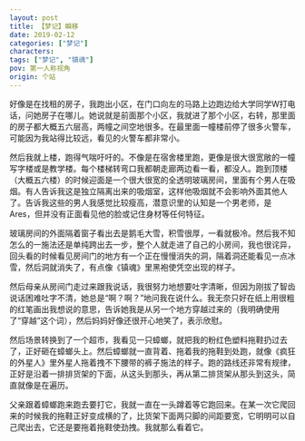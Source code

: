 ```yaml
---
layout: post
title: 【梦记】瞬移
date: 2019-02-12
categories: ["梦记"]
characters: 
tags: ["梦记", "镇魂"]
pov: 第一人称视角
origin: 个站
---
```


好像是在找租的房子，我跑出小区，在门口向左的马路上边跑边给大学同学W打电话，问她房子在哪儿。她说就是前面那个小区，我就进了那个小区，右转，那里面的房子都大概五六层高，两幢之间空地很多。在最里面一幢楼前停了很多火警车，可能因为我站得比较远，看见的火警车都非常小。

然后我就上楼，跑得气喘吁吁的。不像是在宿舍楼里跑，更像是很大很宽敞的一幢写字楼或是教学楼。每个楼梯转弯口我都朝走廊两边看一看，都没人。跑到顶楼（大概五六楼）的时候迎面是一个很大很宽的全透明玻璃房间，里面有个男人在吸烟。有人告诉我这是独立隔离出来的吸烟室，这样他吸烟就不会影响外面其他人了。告诉我这些的男人我感觉比较瘦高，潜意识里的认知是一个男老师，是Ares，但并没有正面看见他的脸或记住身材等任何特征。

玻璃房间的外面隔着窗子看出去是鹅毛大雪，积雪很厚，一看就极冷。然后我不知怎么的一施法还是单纯跨出去一步，整个人就走进了自己的小房间，我也很诧异，回头看的时候看见房间门的地方有一个正在慢慢消失的洞，隔着洞还能看见一点冰雪，然后洞就消失了，有点像《镇魂》里黑袍使凭空出现的样子。

然后母亲从房间门走过来跟我说话，我很努力地想要吐字清晰，但因为刚拔了智齿说话困难吐字不清，她总是“啊？啊？”地问我在说什么。我无奈只好在纸上用很粗的红笔画出我想说的意思，告诉她我是从另一个地方穿越过来的（我明确使用了“穿越”这个词），然后妈妈好像还很开心地笑了，表示欣慰。

然后场景转换到了一个超市，我看见一只蟑螂，就把我的粉红色塑料拖鞋扔过去了，正好砸在蟑螂头上。然后蟑螂就一直背着、拖着我的拖鞋到处跑，就像《疯狂的外星人》里外星人拖着拽不下腰带的裤子施法的样子。跑的路线还非常有规律，正好是沿着一排排货架的下面，从这头到那头，再从第二排货架从那头到这头，简直就像是在遍历。

父亲跟着蟑螂跑来跑去要打它，我就一直在一头蹲着等它跑回来。在某一次它爬回来的时候我的拖鞋正好变成横的了，比货架下面两只脚的间距要宽，它明明可以自己爬出去，它还是要拖着拖鞋使劲拽。我就那么看着它。
